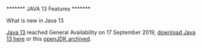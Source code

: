 ******* JAVA 13 Features  *******

What is new in Java 13


<p><a href="https://openjdk.java.net/projects/jdk/13/">Java 13</a> reached General Availability on 17 September 2019, <a href="https://jdk.java.net/java-se-ri/13">download Java 13 here</a> or this <a href="https://jdk.java.net/archive/">openJDK archived</a>.</p>





